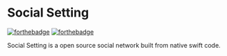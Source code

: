 # Social Setting
[![forthebadge](http://ForTheBadge.com/images/badges/made-with-swift.svg)](https://www.swift.org/)
[![forthebadge](https://forthebadge.com/images/badges/for-you.svg)](https://forthebadge.com)

Social Setting is a open source social network built from native swift code.
